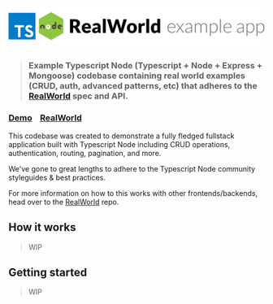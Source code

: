 # ![RealWorld Example App](logo.png)

> ### Example Typescript Node (Typescript + Node + Express + Mongoose) codebase containing real world examples (CRUD, auth, advanced patterns, etc) that adheres to the [RealWorld](https://github.com/gothinkster/realworld) spec and API.

### [Demo]()&nbsp;&nbsp;&nbsp;&nbsp;[RealWorld](https://github.com/gothinkster/realworld)

This codebase was created to demonstrate a fully fledged fullstack application built with Typescript Node including CRUD operations, authentication, routing, pagination, and more.

We've gone to great lengths to adhere to the Typescript Node community styleguides & best practices.

For more information on how to this works with other frontends/backends, head over to the [RealWorld](https://github.com/gothinkster/realworld) repo.


## How it works

> WIP

## Getting started

> WIP

